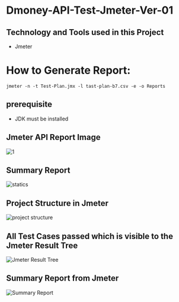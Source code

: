 # Dmoney-API-Test-Jmeter-Ver-01

## Technology and Tools used in this Project
* Jmeter

# How to Generate Report:
 ```
jmeter -n -t Test-Plan.jmx -l tast-plan-b7.csv -e -o Reports
 ```
 ## prerequisite
 * JDK must be installed
   
## Jmeter API Report Image
![1](https://github.com/sheikh-asiful-islam/Dmoney-API-Test-Jemeter-Ver-01/assets/51376551/5f0beafb-14ce-4d2c-9de1-bb9ffa4603bb)

## Summary Report
![statics](https://github.com/sheikh-asiful-islam/Dmoney-API-Test-Jemeter-Ver-01/assets/51376551/ba46f812-8266-4229-9321-33b5374d3ea4)

## Project Structure in Jmeter
![project structure](https://github.com/sheikh-asiful-islam/Dmoney-API-Test-Jemeter-Ver-01/assets/51376551/a76fdffd-e103-494d-9351-fc1dc09f04e9)

## All Test Cases passed which is visible to the Jmeter Result Tree
![Jmeter Result Tree](https://github.com/sheikh-asiful-islam/Dmoney-API-Test-Jemeter-Ver-01/assets/51376551/4b95ebe9-77b1-4ee7-bef7-9ed0861f6bf3)

## Summary Report from Jmeter
![Summary Report](https://github.com/sheikh-asiful-islam/Dmoney-API-Test-Jemeter-Ver-01/assets/51376551/89d66170-b73d-47c6-b068-2bd315fb6fa3)


